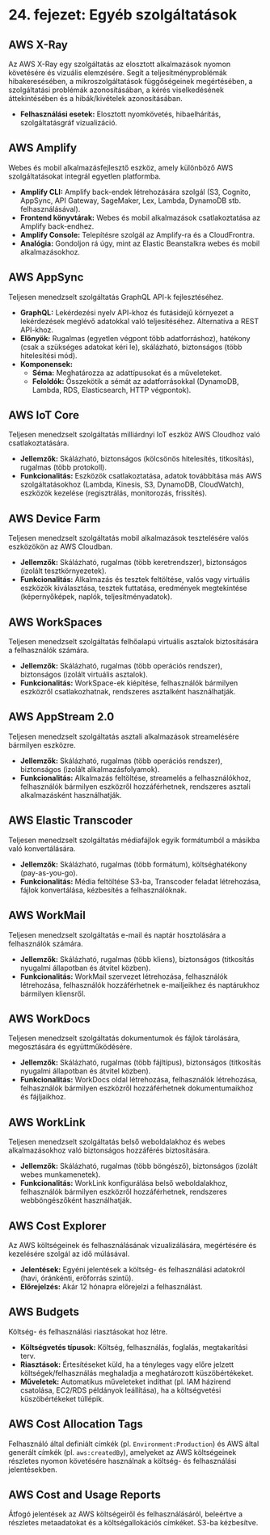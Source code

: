 # 24. fejezet: Egyéb szolgáltatások

## AWS X-Ray
Az AWS X-Ray egy szolgáltatás az elosztott alkalmazások nyomon követésére és vizuális elemzésére. Segít a teljesítményproblémák hibakeresésében, a mikroszolgáltatások függőségeinek megértésében, a szolgáltatási problémák azonosításában, a kérés viselkedésének áttekintésében és a hibák/kivételek azonosításában.
-   **Felhasználási esetek:** Elosztott nyomkövetés, hibaelhárítás, szolgáltatásgráf vizualizáció.

## AWS Amplify
Webes és mobil alkalmazásfejlesztő eszköz, amely különböző AWS szolgáltatásokat integrál egyetlen platformba.
-   **Amplify CLI:** Amplify back-endek létrehozására szolgál (S3, Cognito, AppSync, API Gateway, SageMaker, Lex, Lambda, DynamoDB stb. felhasználásával).
-   **Frontend könyvtárak:** Webes és mobil alkalmazások csatlakoztatása az Amplify back-endhez.
-   **Amplify Console:** Telepítésre szolgál az Amplify-ra és a CloudFrontra.
-   **Analógia:** Gondoljon rá úgy, mint az Elastic Beanstalkra webes és mobil alkalmazásokhoz.

## AWS AppSync
Teljesen menedzselt szolgáltatás GraphQL API-k fejlesztéséhez.
-   **GraphQL:** Lekérdezési nyelv API-khoz és futásidejű környezet a lekérdezések meglévő adatokkal való teljesítéséhez. Alternatíva a REST API-khoz.
-   **Előnyök:** Rugalmas (egyetlen végpont több adatforráshoz), hatékony (csak a szükséges adatokat kéri le), skálázható, biztonságos (több hitelesítési mód).
-   **Komponensek:**
    -   **Séma:** Meghatározza az adattípusokat és a műveleteket.
    -   **Feloldók:** Összekötik a sémát az adatforrásokkal (DynamoDB, Lambda, RDS, Elasticsearch, HTTP végpontok).

## AWS IoT Core
Teljesen menedzselt szolgáltatás milliárdnyi IoT eszköz AWS Cloudhoz való csatlakoztatására.
-   **Jellemzők:** Skálázható, biztonságos (kölcsönös hitelesítés, titkosítás), rugalmas (több protokoll).
-   **Funkcionalitás:** Eszközök csatlakoztatása, adatok továbbítása más AWS szolgáltatásokhoz (Lambda, Kinesis, S3, DynamoDB, CloudWatch), eszközök kezelése (regisztrálás, monitorozás, frissítés).

## AWS Device Farm
Teljesen menedzselt szolgáltatás mobil alkalmazások tesztelésére valós eszközökön az AWS Cloudban.
-   **Jellemzők:** Skálázható, rugalmas (több keretrendszer), biztonságos (izolált tesztkörnyezetek).
-   **Funkcionalitás:** Alkalmazás és tesztek feltöltése, valós vagy virtuális eszközök kiválasztása, tesztek futtatása, eredmények megtekintése (képernyőképek, naplók, teljesítményadatok).

## AWS WorkSpaces
Teljesen menedzselt szolgáltatás felhőalapú virtuális asztalok biztosítására a felhasználók számára.
-   **Jellemzők:** Skálázható, rugalmas (több operációs rendszer), biztonságos (izolált virtuális asztalok).
-   **Funkcionalitás:** WorkSpace-ek kiépítése, felhasználók bármilyen eszközről csatlakozhatnak, rendszeres asztalként használhatják.

## AWS AppStream 2.0
Teljesen menedzselt szolgáltatás asztali alkalmazások streamelésére bármilyen eszközre.
-   **Jellemzők:** Skálázható, rugalmas (több operációs rendszer), biztonságos (izolált alkalmazásfolyamok).
-   **Funkcionalitás:** Alkalmazás feltöltése, streamelés a felhasználókhoz, felhasználók bármilyen eszközről hozzáférhetnek, rendszeres asztali alkalmazásként használhatják.

## AWS Elastic Transcoder
Teljesen menedzselt szolgáltatás médiafájlok egyik formátumból a másikba való konvertálására.
-   **Jellemzők:** Skálázható, rugalmas (több formátum), költséghatékony (pay-as-you-go).
-   **Funkcionalitás:** Média feltöltése S3-ba, Transcoder feladat létrehozása, fájlok konvertálása, kézbesítés a felhasználóknak.

## AWS WorkMail
Teljesen menedzselt szolgáltatás e-mail és naptár hosztolására a felhasználók számára.
-   **Jellemzők:** Skálázható, rugalmas (több kliens), biztonságos (titkosítás nyugalmi állapotban és átvitel közben).
-   **Funkcionalitás:** WorkMail szervezet létrehozása, felhasználók létrehozása, felhasználók hozzáférhetnek e-mailjeikhez és naptárukhoz bármilyen kliensről.

## AWS WorkDocs
Teljesen menedzselt szolgáltatás dokumentumok és fájlok tárolására, megosztására és együttműködésére.
-   **Jellemzők:** Skálázható, rugalmas (több fájltípus), biztonságos (titkosítás nyugalmi állapotban és átvitel közben).
-   **Funkcionalitás:** WorkDocs oldal létrehozása, felhasználók létrehozása, felhasználók bármilyen eszközről hozzáférhetnek dokumentumaikhoz és fájljaikhoz.

## AWS WorkLink
Teljesen menedzselt szolgáltatás belső weboldalakhoz és webes alkalmazásokhoz való biztonságos hozzáférés biztosítására.
-   **Jellemzők:** Skálázható, rugalmas (több böngésző), biztonságos (izolált webes munkamenetek).
-   **Funkcionalitás:** WorkLink konfigurálása belső weboldalakhoz, felhasználók bármilyen eszközről hozzáférhetnek, rendszeres webböngészőként használhatják.

## AWS Cost Explorer
Az AWS költségeinek és felhasználásának vizualizálására, megértésére és kezelésére szolgál az idő múlásával.
-   **Jelentések:** Egyéni jelentések a költség- és felhasználási adatokról (havi, óránkénti, erőforrás szintű).
-   **Előrejelzés:** Akár 12 hónapra előrejelzi a felhasználást.

## AWS Budgets
Költség- és felhasználási riasztásokat hoz létre.
-   **Költségvetés típusok:** Költség, felhasználás, foglalás, megtakarítási terv.
-   **Riasztások:** Értesítéseket küld, ha a tényleges vagy előre jelzett költségek/felhasználás meghaladja a meghatározott küszöbértékeket.
-   **Műveletek:** Automatikus műveleteket indíthat (pl. IAM házirend csatolása, EC2/RDS példányok leállítása), ha a költségvetési küszöbértékeket túllépik.

## AWS Cost Allocation Tags
Felhasználó által definiált címkék (pl. `Environment:Production`) és AWS által generált címkék (pl. `aws:createdBy`), amelyeket az AWS költségeinek részletes nyomon követésére használnak a költség- és felhasználási jelentésekben.

## AWS Cost and Usage Reports
Átfogó jelentések az AWS költségeiről és felhasználásáról, beleértve a részletes metaadatokat és a költségallokációs címkéket. S3-ba kézbesítve.